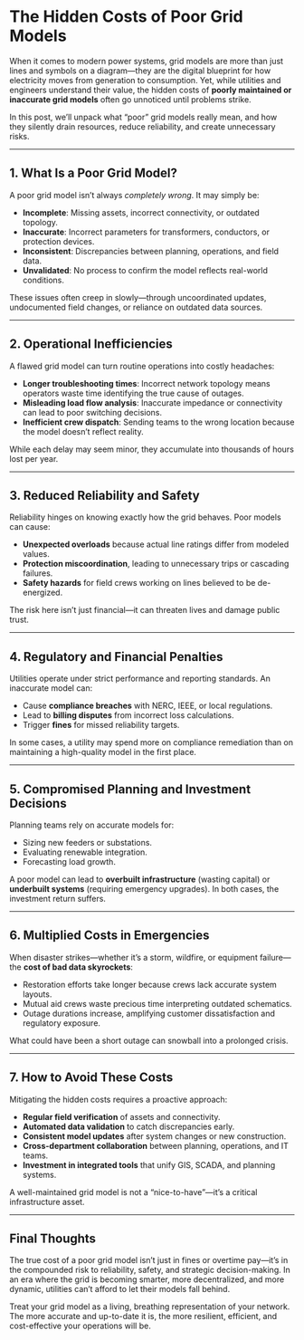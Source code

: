# The Hidden Costs of Poor Grid Models

When it comes to modern power systems, grid models are more than just lines and symbols on a diagram—they are the digital blueprint for how electricity moves from generation to consumption. Yet, while utilities and engineers understand their value, the hidden costs of **poorly maintained or inaccurate grid models** often go unnoticed until problems strike.

In this post, we’ll unpack what “poor” grid models really mean, and how they silently drain resources, reduce reliability, and create unnecessary risks.

---

## 1. What Is a Poor Grid Model?

A poor grid model isn’t always *completely wrong*. It may simply be:
- **Incomplete**: Missing assets, incorrect connectivity, or outdated topology.
- **Inaccurate**: Incorrect parameters for transformers, conductors, or protection devices.
- **Inconsistent**: Discrepancies between planning, operations, and field data.
- **Unvalidated**: No process to confirm the model reflects real-world conditions.

These issues often creep in slowly—through uncoordinated updates, undocumented field changes, or reliance on outdated data sources.

---

## 2. Operational Inefficiencies

A flawed grid model can turn routine operations into costly headaches:
- **Longer troubleshooting times**: Incorrect network topology means operators waste time identifying the true cause of outages.
- **Misleading load flow analysis**: Inaccurate impedance or connectivity can lead to poor switching decisions.
- **Inefficient crew dispatch**: Sending teams to the wrong location because the model doesn’t reflect reality.

While each delay may seem minor, they accumulate into thousands of hours lost per year.

---

## 3. Reduced Reliability and Safety

Reliability hinges on knowing exactly how the grid behaves. Poor models can cause:
- **Unexpected overloads** because actual line ratings differ from modeled values.
- **Protection miscoordination**, leading to unnecessary trips or cascading failures.
- **Safety hazards** for field crews working on lines believed to be de-energized.

The risk here isn’t just financial—it can threaten lives and damage public trust.

---

## 4. Regulatory and Financial Penalties

Utilities operate under strict performance and reporting standards. An inaccurate model can:
- Cause **compliance breaches** with NERC, IEEE, or local regulations.
- Lead to **billing disputes** from incorrect loss calculations.
- Trigger **fines** for missed reliability targets.

In some cases, a utility may spend more on compliance remediation than on maintaining a high-quality model in the first place.

---

## 5. Compromised Planning and Investment Decisions

Planning teams rely on accurate models for:
- Sizing new feeders or substations.
- Evaluating renewable integration.
- Forecasting load growth.

A poor model can lead to **overbuilt infrastructure** (wasting capital) or **underbuilt systems** (requiring emergency upgrades). In both cases, the investment return suffers.

---

## 6. Multiplied Costs in Emergencies

When disaster strikes—whether it’s a storm, wildfire, or equipment failure—the **cost of bad data skyrockets**:
- Restoration efforts take longer because crews lack accurate system layouts.
- Mutual aid crews waste precious time interpreting outdated schematics.
- Outage durations increase, amplifying customer dissatisfaction and regulatory exposure.

What could have been a short outage can snowball into a prolonged crisis.

---

## 7. How to Avoid These Costs

Mitigating the hidden costs requires a proactive approach:
- **Regular field verification** of assets and connectivity.
- **Automated data validation** to catch discrepancies early.
- **Consistent model updates** after system changes or new construction.
- **Cross-department collaboration** between planning, operations, and IT teams.
- **Investment in integrated tools** that unify GIS, SCADA, and planning systems.

A well-maintained grid model is not a “nice-to-have”—it’s a critical infrastructure asset.

---

## Final Thoughts

The true cost of a poor grid model isn’t just in fines or overtime pay—it’s in the compounded risk to reliability, safety, and strategic decision-making. In an era where the grid is becoming smarter, more decentralized, and more dynamic, utilities can’t afford to let their models fall behind.

Treat your grid model as a living, breathing representation of your network. The more accurate and up-to-date it is, the more resilient, efficient, and cost-effective your operations will be.
